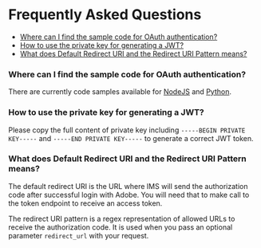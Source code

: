 # Frequently Asked Questions

- [Where can I find the sample code for OAuth authentication?](#where-can-i-find-the-sample-code-for-oauth-authentication-)
- [How to use the private key for generating a JWT?](#how-to-use-the-private-key-for-generating-a-jwt-)
- [What does Default Redirect URI and the Redirect URI Pattern means?](#what-does-default-redirect-uri-and-the-redirect-uri-pattern-means-)

### Where can I find the sample code for OAuth authentication?
There are currently code samples available for [NodeJS](https://github.com/AdobeDocs/adobeio-auth/tree/stage/OAuth/samples/adobe-auth-node) and [Python](https://github.com/AdobeDocs/adobeio-auth/tree/stage/OAuth/samples/adobe-auth-python).

### How to use the private key for generating a JWT?
Please copy the full content of private key including `-----BEGIN PRIVATE KEY-----` and `-----END PRIVATE KEY-----` to generate a correct JWT token.

### What does Default Redirect URI and the Redirect URI Pattern means?
The default redirect URI is the URL where IMS will send the authorization code after successful login with Adobe. You will need that to make call to the token endpoint to receive an access token.

The redirect URI pattern is a regex representation of allowed URLs to receive the authorization code. It is used when you pass an optional parameter `redirect_url` with your request.

